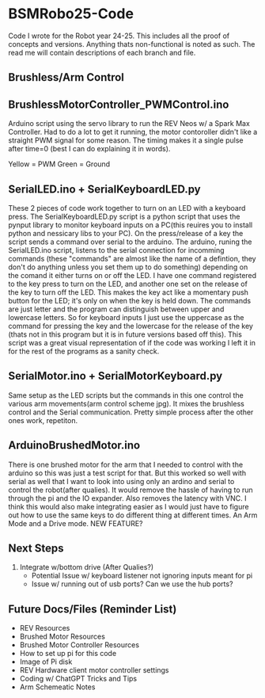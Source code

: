 # BSMRobo25-Code
Code I wrote for the Robot year 24-25. This includes all the proof of concepts and versions. Anything thats non-functional is noted as such.
The read me will contain descriptions of each branch and file.



Brushless/Arm Control
----

BrushlessMotorController_PWMControl.ino
----
Arduino script using the servo library to run the REV Neos w/ a Spark Max Controller. Had to do a lot to get it running, the 
motor contoroller didn't like a straight PWM signal for some reason. The timing makes it a single pulse after time=0 (best I can 
do explaining it in words).

Yellow = PWM
Green = Ground

SerialLED.ino + SerialKeyboardLED.py
----
These 2 pieces of code work together to turn on an LED with a keyboard press. The SerialKeyboardLED.py script is a python script that uses the pynput library to monitor keyboard inputs on a PC(this reuires you to install python and nessicary libs to your PC). 
On the press/release of a key the script sends a command over serial to the arduino. The arduino, runing the SerialLED.ino script, listens to the serial connection for incomming commands (these "commands" are almost like the name of a defintion, they don't do anything 
unless you set them up to do something) depending on the comand it either turns on or off the LED. I have one command registered to the key press to turn on the LED, and another one set on the release of the key to turn off the LED. This makes the key act like a momentary 
push button for the LED; it's only on when the key is held down. The commands are just letter and the program can distinguish between upper and lowercase letters. So for keyboard inputs I just use the uppercase as the command for pressing the key and the lowercase for the 
release of the key (thats not in this program but it is in future versions based off this). This script was a great visual representation of if the code was working I left it in for the rest of the programs as a sanity check.

SerialMotor.ino + SerialMotorKeyboard.py
----
Same setup as the LED scripts but the commands in this one control the various arm movements(arm control scheme jpg). It mixes the brushless control and the Serial communication. Pretty simple process after the other ones work, repetiton. 

ArduinoBrushedMotor.ino
----
There is one brushed motor for the arm that I needed to control with the arduino so this was just a test script for that. But this worked so well with serial as well that I want to look into using only an ardino and serial to control the robot(after qualies). It would 
remove the hassle of having to run through the pi and the IO expander. Also removes the latency with VNC. I think this would also make integrating easier as I would just have to figure out how to use the same keys to do different thing at different times. An Arm Mode and a 
Drive mode. NEW FEATURE?

Next Steps
----
1. Integrate w/bottom drive (After Qualies?)
   - Potential Issue w/ keyboard listener not ignoring inputs meant for pi
   - Issue w/ running out of usb ports? Can we use the hub ports? 

Future Docs/Files (Reminder List)
----
- REV Resources
- Brushed Motor Resources
- Brushed Motor Controller Resources
- How to set up pi for this code
- Image of Pi disk
- REV Hardware client motor controller settings
- Coding w/ ChatGPT Tricks and Tips
- Arm Schemeatic Notes
